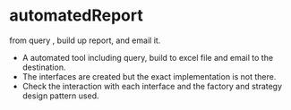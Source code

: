 # automatedReport
from query , build up report, and email it.

- A automated tool including query, build to excel file and email to the destination.
- The interfaces are created but the exact implementation is not there. 
- Check the interaction with each interface and the factory and strategy design pattern used.
